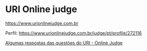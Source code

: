 # URI Online judge
https://www.urionlinejudge.com.br

Perfil: https://www.urionlinejudge.com.br/judge/pt/profile/272116

[Algumas respostas das questões do URI - Online Judge](https://github.com/simeithander/uri-online-judge/tree/master/questions)
